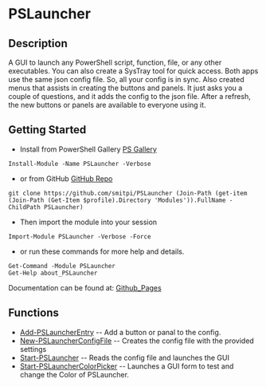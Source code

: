 # PSLauncher
 
## Description
A GUI to launch any PowerShell script, function, file, or any other executables. You can also create a SysTray tool for quick access. Both apps use the same json config file. So, all your config is in sync.
    Also created menus that assists in creating the buttons and panels. It just asks you a couple of questions, and it adds the config to the json file. After a refresh, the new buttons or panels are available to everyone using it.
 
## Getting Started
- Install from PowerShell Gallery [PS Gallery](https://www.powershellgallery.com/packages/PSLauncher)
```
Install-Module -Name PSLauncher -Verbose
```
- or from GitHub [GitHub Repo](https://github.com/smitpi/PSLauncher)
```
git clone https://github.com/smitpi/PSLauncher (Join-Path (get-item (Join-Path (Get-Item $profile).Directory 'Modules')).FullName -ChildPath PSLauncher)
```
- Then import the module into your session
```
Import-Module PSLauncher -Verbose -Force
```
- or run these commands for more help and details.
```
Get-Command -Module PSLauncher
Get-Help about_PSLauncher
```
Documentation can be found at: [Github_Pages](https://smitpi.github.io/PSLauncher)
 
## Functions
- [Add-PSLauncherEntry](https://smitpi.github.io/PSLauncher/#Add-PSLauncherEntry) -- Add a button or panal to the config.
- [New-PSLauncherConfigFile](https://smitpi.github.io/PSLauncher/#New-PSLauncherConfigFile) -- Creates the config file with the provided settings
- [Start-PSLauncher](https://smitpi.github.io/PSLauncher/#Start-PSLauncher) -- Reads the config file and launches the GUI
- [Start-PSLauncherColorPicker](https://smitpi.github.io/PSLauncher/#Start-PSLauncherColorPicker) -- Launches a GUI form to test and change the Color of PSLauncher.
